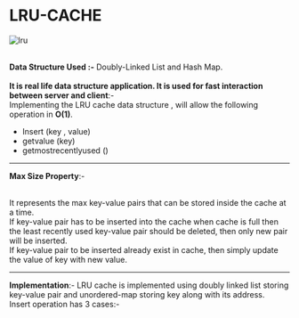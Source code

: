 # LRU-CACHE
![lru](https://user-images.githubusercontent.com/68476475/184906506-c3a11290-7488-4d02-8ebb-6cf64221ed7b.svg)

<br>**Data Structure Used :-** Doubly-Linked List and Hash Map.<br>
<br>**It is real life data structure application. It is used for fast interaction between server and client**:-<br> Implementing the LRU cache data structure , will allow the following operation in **O(1)**.<br>
<ul>
<li>Insert (key , value) </li>
<li>getvalue (key) </li>
<li>getmostrecentlyused () </li>
</ul><hr>

**Max Size Property**:-

<br> It represents the max key-value pairs that can be stored inside the cache at a time. <br> If key-value pair has to be inserted into the cache when cache is full then the least recently used key-value pair should be deleted, then only new pair will be inserted.<br> If key-value pair to be inserted already exist in cache, then simply update the value of key with new value.<hr> 
 
**Implementation**:- LRU cache is implemented using doubly linked list storing key-value pair and unordered-map storing key along with its address.<br> 
Insert operation has 3 cases:-


